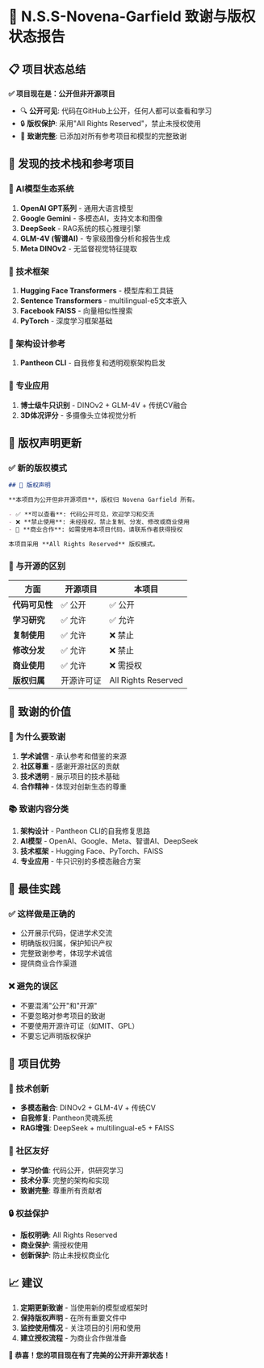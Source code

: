 # 🙏 N.S.S-Novena-Garfield 致谢与版权状态报告

## 📋 项目状态总结

**✅ 项目现在是：公开但非开源项目**
- 🔍 **公开可见**: 代码在GitHub上公开，任何人都可以查看和学习
- 🔒 **版权保护**: 采用"All Rights Reserved"，禁止未授权使用
- 🤝 **致谢完整**: 已添加对所有参考项目和模型的完整致谢

## 🎯 发现的技术栈和参考项目

### 🤖 AI模型生态系统
1. **OpenAI GPT系列** - 通用大语言模型
2. **Google Gemini** - 多模态AI，支持文本和图像
3. **DeepSeek** - RAG系统的核心推理引擎
4. **GLM-4V (智谱AI)** - 专家级图像分析和报告生成
5. **Meta DINOv2** - 无监督视觉特征提取

### 🔧 技术框架
1. **Hugging Face Transformers** - 模型库和工具链
2. **Sentence Transformers** - multilingual-e5文本嵌入
3. **Facebook FAISS** - 向量相似性搜索
4. **PyTorch** - 深度学习框架基础

### 🎯 架构设计参考
1. **Pantheon CLI** - 自我修复和透明观察架构启发

### 🐄 专业应用
1. **博士级牛只识别** - DINOv2 + GLM-4V + 传统CV融合
2. **3D体况评分** - 多摄像头立体视觉分析

## 📄 版权声明更新

### ✅ 新的版权模式
```markdown
## 📄 版权声明

**本项目为公开但非开源项目**，版权归 Novena Garfield 所有。

- ✅ **可以查看**: 代码公开可见，欢迎学习和交流
- ❌ **禁止使用**: 未经授权，禁止复制、分发、修改或商业使用
- 📧 **商业合作**: 如需使用本项目代码，请联系作者获得授权

本项目采用 **All Rights Reserved** 版权模式。
```

### 🔄 与开源的区别
| 方面 | 开源项目 | 本项目 |
|------|----------|--------|
| **代码可见性** | ✅ 公开 | ✅ 公开 |
| **学习研究** | ✅ 允许 | ✅ 允许 |
| **复制使用** | ✅ 允许 | ❌ 禁止 |
| **修改分发** | ✅ 允许 | ❌ 禁止 |
| **商业使用** | ✅ 允许 | ❌ 需授权 |
| **版权归属** | 开源许可证 | All Rights Reserved |

## 🤝 致谢的价值

### 🌟 为什么要致谢
1. **学术诚信** - 承认参考和借鉴的来源
2. **社区尊重** - 感谢开源社区的贡献
3. **技术透明** - 展示项目的技术基础
4. **合作精神** - 体现对创新生态的尊重

### 📚 致谢内容分类
1. **架构设计** - Pantheon CLI的自我修复思路
2. **AI模型** - OpenAI、Google、Meta、智谱AI、DeepSeek
3. **技术框架** - Hugging Face、PyTorch、FAISS
4. **专业应用** - 牛只识别的多模态融合方案

## 🎯 最佳实践

### ✅ 这样做是正确的
- 公开展示代码，促进学术交流
- 明确版权归属，保护知识产权
- 完整致谢参考，体现学术诚信
- 提供商业合作渠道

### ❌ 避免的误区
- 不要混淆"公开"和"开源"
- 不要忽略对参考项目的致谢
- 不要使用开源许可证（如MIT、GPL）
- 不要忘记声明版权保护

## 🚀 项目优势

### 🔬 技术创新
- **多模态融合**: DINOv2 + GLM-4V + 传统CV
- **自我修复**: Pantheon灵魂系统
- **RAG增强**: DeepSeek + multilingual-e5 + FAISS

### 🤝 社区友好
- **学习价值**: 代码公开，供研究学习
- **技术分享**: 完整的架构和实现
- **致谢完整**: 尊重所有贡献者

### 🔒 权益保护
- **版权明确**: All Rights Reserved
- **商业保护**: 需授权使用
- **创新保护**: 防止未授权商业化

## 📈 建议

1. **定期更新致谢** - 当使用新的模型或框架时
2. **保持版权声明** - 在所有重要文件中
3. **监控使用情况** - 关注项目的引用和使用
4. **建立授权流程** - 为商业合作做准备

**🎉 恭喜！您的项目现在有了完美的公开非开源状态！**